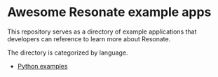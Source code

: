 # Awesome Resonate example apps

This repository serves as a directory of example applications that developers can reference to learn more about Resonate.

The directory is categorized by language.

- [Python examples](/PYTHON.md)
